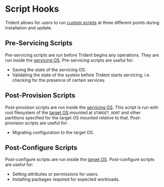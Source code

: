 
# Script Hooks

Trident allows for users to run [custom
scripts](../Reference/Host-Configuration/API-Reference/Scripts.md) at three
different points during installation and update.

## Pre-Servicing Scripts

Pre-servicing scripts are run before Trident begins any operations. They are run
inside the [servicing OS](../Reference/Glossary.md#servicing-os). Pre-servicing
scripts are useful for:

- Saving the state of the servicing OS.
- Validating the state of the system before Trident starts servicing, i.e.
  checking for the presence of certain services.

## Post-Provision Scripts

Post-provision scripts are run inside the [servicing
OS](../Reference/Glossary.md#servicing-os). This script is run with root
filesystem of the [target OS](../Reference/Glossary.md#target-os) mounted at
`$TARGET_ROOT` and other partitions specified for the target OS mounted relative
to that. Post-provision scripts are useful for:

- Migrating configuration to the target OS.

## Post-Configure Scripts

Post-configure scripts are run inside the [target
OS](../Reference/Glossary.md#target-os). Post-configure scripts are useful for:

- Setting attributes or permissions for users.
- Installing packages required for expected workloads.

